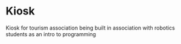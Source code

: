 # Kiosk
Kiosk for tourism association
being built in association with robotics students as an intro to programming